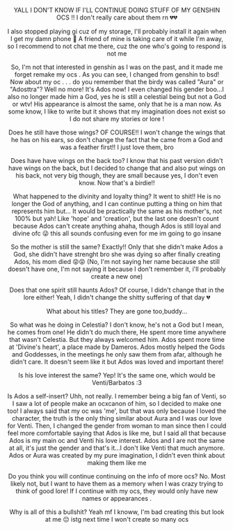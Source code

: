 <p align="center">
YALL I DON'T KNOW IF I'LL CONTINUE DOING STUFF OF MY GENSHIN OCS !! I don't really care about them rn 💔💔 
</p>

<p align="center">
I also stopped playing gi cuz of my storage, I'll probably install it again when I get my damn phone 🙏 A friend of mine is taking care of it while I'm away, so I recommend to not chat me there, cuz the one who's going to respond is not me 
</p>

<p align="center">
So, I'm not that interested in genshin as I was on the past, and it made me forget remake my ocs . As you can see, I changed from genshin to bsd! Now about my oc . . . do you remember that the birdy was called "Aura" or "Adosttra"? Well no more! It's Ados now! I even changed his gender boo...I also no longer made him a God, yes he is still a celestial being but not a God or wtv! His appearance is almost the same, only that he is a man now. As some know, I like to write but it shows that my imagination does not exist so I do not share my stories or lore !
</p>

<p align="center">
Does he still have those wings? OF COURSE!! I won't change the wings that he has on his ears, so don't change the fact that he came from a God and was a feather first!! I just love them, bro
</p>

<p align="center">
Does have have wings on the back too? I know that his past version didn't have wings on the back, but I decided to change that and also put wings on his back, not very big though, they are small because yes, I don't even know. Now that's a birdie!!
</p>

<p align="center">
What happened to the divinity and loyalty thing? It went to shit!! He is no longer the God of anything, and I can continue putting a thing on him that represents him but... It would be practically the same as his mother's, not 100% but yah! Like 'hope' and 'creation', but the last one doesn't count because Ados can't create anything ahaha, though Ados is still loyal and divine ofc 😜 this all sounds confusing even for me im going to go insane
</p>

<p align="center">
So the mother is still the same? Exactly!! Only that she didn't make Ados a God, she didn't have strenght bro she was dying so after finally creating Ados, his mom died 😝😝 (No, I'm not saying her name because she still doesn't have one, I'm not saying it because I don't remember it, i'll probably create a new one)
</p>

<p align="center">
Does that one spirit still haunts Ados? Of course, I didn't change that in the lore either! Yeah, I didn't change the shitty suffering of that day 💔
</p>

<p align="center">
What about his titles? They are gone too,buddy...
</p>

<p align="center">
So what was he doing in Celestia? I don't know, he's not a God but I mean, he comes from one! He didn't do much there, He spent more time anywhere that wasn't Celestia. But they always welcomed him. Ados spent more time at 'Divine's heart', a place made by Dameros. Ados mostly helped the Gods and Goddesses, in the meetings he only saw them from afar, although he didn't care. It doesn't seem like it but Ados was loved and important there!
</p>

<p align="center">
Is his love interest the same? Yep! It's the same one, which would be Venti/Barbatos :3
</p>

<p align="center">
Is Ados a self-insert? Uhh, not really. I remember being a big fan of Venti, so I saw a lot of people make an ocxcanon of him, so I decided to make one too! I always said that my oc was 'me', but that was only because I loved the character, the truth is the only thing similar about Aura and I was our love for Venti. Then, I changed the gender from woman to man since then I could feel more comfortable saying that Ados is like me, but I said all that because Ados is my main oc and Venti his love interest. Ados and I are not the same at all, it's just the gender and that's it...I don't like Venti that much anymore. Ados or Aura was created by my pure imagination, I didn't even think about making them like me
</p>

<p align="center">
Do you think you will continue continuing on the info of more ocs? No. Most likely not, but I want to have them as a memory when I was crazy trying to think of good lore! If I continue with my ocs, they would only have new names or appearances . 

<p align="center">
Why is all of this a bullshit? Yeah mf I knoww, I'm bad creating this but look at me 😔 istg next time I won't create so many ocs

